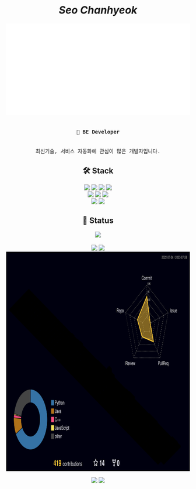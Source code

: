 <div align=center>	

  <h1><em>Seo Chanhyeok</em></h1> 
  
![Image alt text](dashboard.svg)

<pre>
<h4>🌟 BE Developer</h4>
최신기술, 서비스 자동화에 관심이 많은 개발자입니다.
</pre>

<h2>🛠 Stack</h3>
<img src="https://img.shields.io/badge/Spring-6DB33F?style=flat-square&logo=Spring&logoColor=white"/>
<img src="https://img.shields.io/badge/Node.js-339933?style=flat-square&logo=Node.js&logoColor=white"/>
<img src="https://img.shields.io/badge/Django-4479A1?style=flat-square&logo=Django&logoColor=white"/>
<img src="https://img.shields.io/badge/Flask-000000?style=flat-square&logo=Flask&logoColor=white"/>
<br>
<img src="https://img.shields.io/badge/React-61DAFB?style=flat-square&logo=React&logoColor=white"/>
<img src="https://img.shields.io/badge/Amazon AWS-232F3E?style=flat-square&logo=Amazon AWS&logoColor=white"/>
<img src="https://img.shields.io/badge/MySQL-4479A1?style=flat-square&logo=MySQL&logoColor=white"/>
<br>
<img src="https://img.shields.io/badge/Slack-4A154B?style=flat-square&logo=Slack&logoColor=white"/>
<img src="https://img.shields.io/badge/Zapier-FF4A00?style=flat-square&logo=Zapier&logoColor=white"/>


<h2>🔗 Status</h3>
<img src="https://komarev.com/ghpvc/?username=mushroom1324&color=blue&label=PROFILE+VIEWS"/>
<br><br>

<img height="180em" src="http://mazassumnida.wtf/api/v2/generate_badge?boj=popcorn1324"/>
<img height="180em" src="https://leetcard.jacoblin.cool/popcoder?theme=dark" />
<br>

<img height="600em" src="./profile-3d-contrib/profile-night-rainbow.svg" />

<br>

<p align="center">
<img height="180em" src="https://github-readme-stats-nhd2.vercel.app/api?username=mushroom1324&show_icons=true&theme=synthwave&bg_color=141414&text_color=a3a3a3" />
<img height="180em" src="https://github-readme-stats-nhd2.vercel.app/api/top-langs/?username=mushroom1324&layout=compact&hide=jupyter%20notebook&theme=synthwave&bg_color=141414&text_color=a3a3a3" />
</p>
<br><br>

</div>
